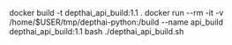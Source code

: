 docker build -t depthai_api_build:1.1 .
docker run --rm -it -v /home/$USER/tmp/depthai-python:/build --name api_build  depthai_api_build:1.1 bash ./depthai_api_build.sh
